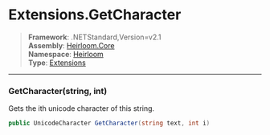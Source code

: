 # Extensions.GetCharacter

> **Framework**: .NETStandard,Version=v2.1  
> **Assembly**: [Heirloom.Core][0]  
> **Namespace**: [Heirloom][0]  
> **Type**: [Extensions][1]

--------------------------------------------------------------------------------

### GetCharacter(string, int)

Gets the ith unicode character of this string.

```cs
public UnicodeCharacter GetCharacter(string text, int i)
```

[0]: ../Heirloom.Core.md
[1]: Heirloom.Extensions.md
